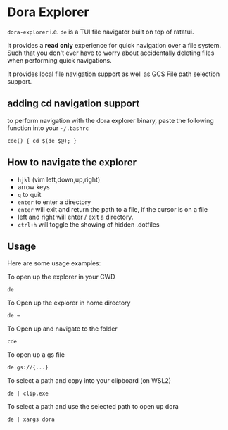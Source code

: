 # Dora Explorer
`dora-explorer` i.e. `de` is a TUI file navigator built on top of ratatui.

It provides a **read only** experience for quick navigation over a file system. Such that you don't ever have to worry about accidentally deleting files when performing quick navigations.

It provides local file navigation support as well as GCS File path selection support.

## adding cd navigation support
to perform navigation with the dora explorer binary, paste the following function into your `~/.bashrc`

```
cde() { cd $(de $@); }
```

## How to navigate the explorer
- `hjkl` (vim left,down,up,right)
- arrow keys
- `q` to quit
- `enter` to enter a directory
- `enter` will exit and return the path to a file, if the cursor is on a file
- left and right will enter / exit a directory.
- `ctrl+h` will toggle the showing of hidden .dotfiles


## Usage
Here are some usage examples:

To open up the explorer in your CWD
```
de
```

To Open up the explorer in home directory
```
de ~
```

To Open up and navigate to the folder 
```
cde
```


To open up a gs file
```
de gs://{...}
```

To select a path and copy into your clipboard (on WSL2)
```
de | clip.exe
```

To select a path and use the selected path to open up dora 
```
de | xargs dora
```